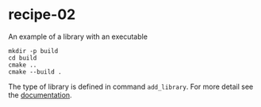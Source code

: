 # recipe-02

An example of a library with an executable

```
mkdir -p build
cd build
cmake ..
cmake --build .
```

The type of library is defined in command `add_library`. For more detail see the [documentation](https://cmake.org/cmake/help/latest/command/add_library.html).